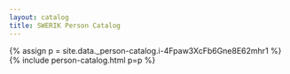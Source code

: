 ```yaml
---
layout: catalog
title: SWERIK Person Catalog
---
```

{% assign p = site.data._person-catalog.i-4Fpaw3XcFb6Gne8E62mhr1 %}
{% include person-catalog.html p=p %}

